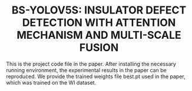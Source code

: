 <div align="left">

# <div align="center">BS-YOLOV5S: INSULATOR DEFECT DETECTION WITH ATTENTION MECHANISM AND MULTI-SCALE FUSION</div>

This is the project code file in the paper. After installing the necessary running environment, the 
experimental results in the paper can be reproduced. We provide the trained weights file best.pt used in the paper, which was trained on the WI dataset.

